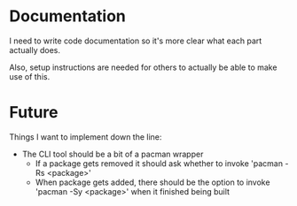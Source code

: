 # Documentation

I need to write code documentation so it's more clear what each part actually does.

Also, setup instructions are needed for others to actually be able to make use of this.

# Future

Things I want to implement down the line:

- The CLI tool should be a bit of a pacman wrapper
    - If a package gets removed it should ask whether to invoke 'pacman -Rs \<package\>'
    - When package gets added, there should be the option to invoke 'pacman -Sy \<package\>' when it finished being
      built
